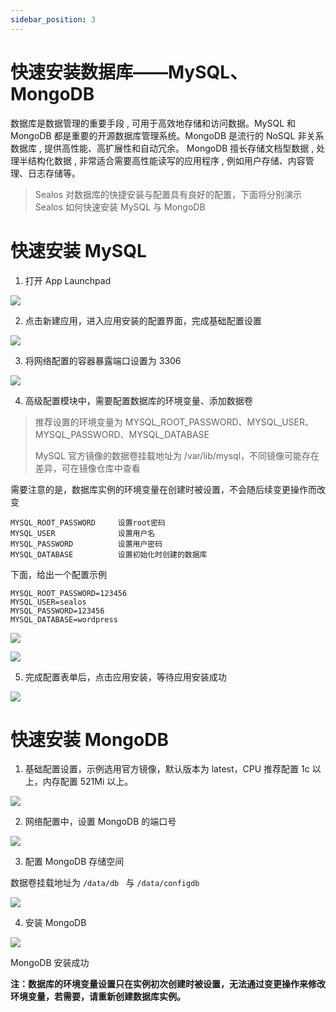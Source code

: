 ```yaml
---
sidebar_position: 3
---
```


# 快速安装数据库——MySQL、MongoDB

数据库是数据管理的重要手段 , 可用于高效地存储和访问数据。MySQL 和 MongoDB 都是重要的开源数据库管理系统。MongoDB 是流行的 NoSQL 非关系数据库 , 提供高性能、高扩展性和自动冗余。 MongoDB 擅长存储文档型数据 , 处理半结构化数据 , 非常适合需要高性能读写的应用程序 , 例如用户存储、内容管理、日志存储等。

> Sealos 对数据库的快捷安装与配置具有良好的配置，下面将分别演示 Sealos 如何快速安装 MySQL 与 MongoDB

# 快速安装 MySQL

1. 打开 App Launchpad

![](./images/image-20230531215519853.png)

2. 点击新建应用，进入应用安装的配置界面，完成基础配置设置

![](./images/image-20230531215812925.png)

3. 将网络配置的容器暴露端口设置为 3306

![](./images/image-20230531224149241.png)

4. 高级配置模块中，需要配置数据库的环境变量、添加数据卷

> 推荐设置的环境变量为 MYSQL_ROOT_PASSWORD、MYSQL_USER、MYSQL_PASSWORD、MYSQL_DATABASE
>
> MySQL 官方镜像的数据卷挂载地址为 /var/lib/mysql，不同镜像可能存在差异，可在镜像仓库中查看

需要注意的是，数据库实例的环境变量在创建时被设置，不会随后续变更操作而改变

```Plain
MYSQL_ROOT_PASSWORD     设置root密码
MYSQL_USER              设置用户名
MYSQL_PASSWORD          设置用户密码
MYSQL_DATABASE          设置初始化时创建的数据库
```

下面，给出一个配置示例

```Plain
MYSQL_ROOT_PASSWORD=123456    
MYSQL_USER=sealos
MYSQL_PASSWORD=123456
MYSQL_DATABASE=wordpress
```

![](./images/image-20230531220308549.png)

![](./images/image-202305312203085400.png)

5. 完成配置表单后，点击应用安装，等待应用安装成功

![](./images/image-20230531220713237.png)

# 快速安装 MongoDB

1. 基础配置设置，示例选用官方镜像，默认版本为 latest，CPU 推荐配置 1c 以上，内存配置 521Mi 以上。

![](./images/image-20230531224741141.png)

2. 网络配置中，设置 MongoDB 的端口号

![](./images/image-20230531224839518.png)

3. 配置 MongoDB 存储空间

数据卷挂载地址为 `/data/db ` 与 `/data/configdb`

![](./images/image-20230531224949002.png)

4. 安装 MongoDB

![](./images/image-20230531225028654.png)

MongoDB 安装成功

**注：数据库的环境变量设置只在实例初次创建时被设置，无法通过变更操作来修改环境变量，若需要，请重新创建数据库实例。**